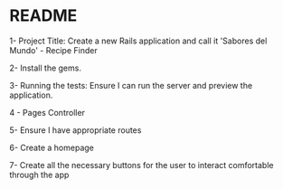 # README

1- Project Title:  Create a new Rails application and call it 'Sabores del Mundo' - Recipe Finder

2- Install the gems. 

3- Running the tests: Ensure I can run the server and preview the application.

4 - Pages Controller

5- Ensure I have appropriate routes

6- Create a homepage 

7- Create all the necessary buttons for the user to interact comfortable through the app